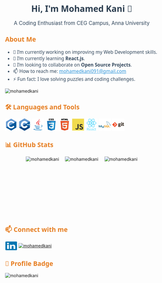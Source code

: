 <h1 align="center" style="font-family: 'Segoe UI', Tahoma, Geneva, Verdana, sans-serif; color: #2c3e50;">Hi, I'm Mohamed Kani 👋</h1>

<p align="center" style="font-size: 1.2em; color: #34495e;">A Coding Enthusiast from CEG Campus, Anna University</p>

<h2 align="left" style="color: #e67e22; font-family: 'Segoe UI', Tahoma, Geneva, Verdana, sans-serif;">About Me</h2>
<ul style="color: #34495e; font-size: 1.1em; font-family: 'Segoe UI', Tahoma, Geneva, Verdana, sans-serif;">
  <li>🔭 I’m currently working on improving my Web Development skills.</li>
  <li>🌱 I’m currently learning <strong>React.js</strong>.</li>
  <li>👯 I’m looking to collaborate on <strong>Open Source Projects</strong>.</li>
  <li>📫 How to reach me: <a href="mailto:mohamedkani091@gmail.com" style="color: #3498db;">mohamedkani091@gmail.com</a></li>
  <li>⚡ Fun fact: I love solving puzzles and coding challenges.</li>
</ul>

<p align="left"> 
  <img src="https://komarev.com/ghpvc/?username=mohamed-kani&label=Profile%20views&color=0e75b6&style=flat" alt="mohamedkani" /> 
</p>

<h2 align="left" style="color: #e67e22; font-family: 'Segoe UI', Tahoma, Geneva, Verdana, sans-serif;">🛠️ Languages and Tools</h2>
<p align="left">
  <img src="https://raw.githubusercontent.com/devicons/devicon/master/icons/c/c-original.svg" alt="C" width="40" height="40"/>
  <img src="https://raw.githubusercontent.com/devicons/devicon/master/icons/cplusplus/cplusplus-original.svg" alt="C++" width="40" height="40"/>
  <img src="https://raw.githubusercontent.com/devicons/devicon/master/icons/java/java-original.svg" alt="Java" width="40" height="40"/>
  <img src="https://raw.githubusercontent.com/devicons/devicon/master/icons/css3/css3-original-wordmark.svg" alt="CSS3" width="40" height="40"/>
  <img src="https://raw.githubusercontent.com/devicons/devicon/master/icons/html5/html5-original-wordmark.svg" alt="HTML5" width="40" height="40"/>
  <img src="https://raw.githubusercontent.com/devicons/devicon/master/icons/javascript/javascript-original.svg" alt="JavaScript" width="40" height="40"/>
  <img src="https://raw.githubusercontent.com/devicons/devicon/master/icons/react/react-original-wordmark.svg" alt="React" width="40" height="40"/>
  <img src="https://raw.githubusercontent.com/devicons/devicon/master/icons/mysql/mysql-original-wordmark.svg" alt="MySQL" width="40" height="40"/>
  <img src="https://raw.githubusercontent.com/devicons/devicon/master/icons/git/git-original-wordmark.svg" alt="Git" width="40" height="40"/>
</p>

<h2 align="left" style="color: #e67e22; font-family: 'Segoe UI', Tahoma, Geneva, Verdana, sans-serif;">📊 GitHub Stats</h2>
<div align="center" style="display: flex; justify-content: center; gap: 20px;">
  <img height="180em" src="https://github-readme-stats.vercel.app/api?username=mohamed-kani&show_icons=true&theme=gruvbox&bg_color=30,e96443,904e95&title_color=fff&text_color=fff&icon_color=fff" alt="mohamedkani" />
  <img height="180em" src="https://github-readme-stats.vercel.app/api/top-langs/?username=mohamed-kani&layout=compact&theme=gruvbox&bg_color=30,e96443,904e95&title_color=fff&text_color=fff&icon_color=fff" alt="mohamedkani" />
  <img height="180em" src="https://github-readme-streak-stats.herokuapp.com/?user=mohamed-kani&theme=gruvbox&background=30,e96443,904e95&stroke=ffffff&ring=ffffff&fire=ffffff&currStreakNum=ffffff&sideNums=ffffff&currStreakLabel=ffffff&sideLabels=ffffff&dates=ffffff" alt="mohamedkani" />
</div>
<br>

<h2 align="left" style="color: #e67e22; font-family: 'Segoe UI', Tahoma, Geneva, Verdana, sans-serif;">📫 Connect with me</h2>
<p align="left">
  <a href="https://www.linkedin.com/in/mohamed-kani-p-k" target="_blank"><img align="center" src="https://raw.githubusercontent.com/devicons/devicon/master/icons/linkedin/linkedin-original.svg" alt="mohamedkani" height="30" width="40" /></a>
  <a href="https://www.instagram.com/mohd_.kani?igsh=MWhjMW9vdXdlNDI5aA==" target="_blank"><img align="center" src="https://raw.githubusercontent.com/devicons/devicon/master/icons/instagram/instagram-original.svg" alt="mohamedkani" height="30" width="40" /></a>
</p>

<h2 align="left" style="color: #e67e22; font-family: 'Segoe UI', Tahoma, Geneva, Verdana, sans-serif;">💬 Profile Badge</h2>
<p align="left"> 
  <img src="https://komarev.com/ghpvc/?username=mohamed-kani&label=Profile%20views&color=0e75b6&style=flat" alt="mohamedkani" /> 
</p>
